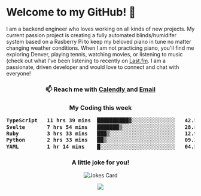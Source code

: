 <h1> Welcome to my GitHub! 👋 </h1>


  I am a backend engineer who loves working on all kinds of new projects. My current passion project is creating a fully automated blinds/humidifer system based on a Rasberry Pi to keep my beloved piano in tune no matter changing weather conditions. When I am not practicing piano, you'll find me exploring Denver, playing tennis, watching movies, or listening to music (check out what I've been listening to recently on [Last.fm](https://www.last.fm/user/mballa000). I am a passionate, driven developer and would love to connect and chat with everyone!

<h3 align = "center"> 📫 Reach me with <a href = "https://calendly.com/msbrandt00/30min"> Calendly </a> and <a href="mailto:msbrandt00@gmail.com">Email</a> 
 </h3>


 
<div align = "center"
[![Anurag's GitHub stats](https://github-readme-stats.vercel.app/api?username=mbrandt00)](https://github.com/anuraghazra/github-readme-stats)
          </div>
<h3 align="center">
  My Coding this week
<!--START_SECTION:waka-->

```txt
TypeScript   11 hrs 39 mins  ██████████▓░░░░░░░░░░░░░░   42.52 %
Svelte       7 hrs 54 mins   ███████▒░░░░░░░░░░░░░░░░░   28.81 %
Ruby         3 hrs 33 mins   ███▒░░░░░░░░░░░░░░░░░░░░░   12.95 %
Python       2 hrs 33 mins   ██▒░░░░░░░░░░░░░░░░░░░░░░   09.36 %
YAML         1 hr 14 mins    █░░░░░░░░░░░░░░░░░░░░░░░░   04.55 %
```

<!--END_SECTION:waka-->

### A little joke for you!

![Jokes Card](https://readme-jokes.vercel.app/api?hideBorder)

<a href="https://www.linkedin.com/in/mbrandt00/"><img src="https://img.shields.io/badge/linkedin-%230077B5.svg?&style=for-the-badge&logo=linkedin&logoColor=white" /></a>
